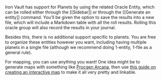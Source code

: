 Iron Vault has support for Planets by using the related Oracle Entity, which can be rolled either through the [[Sidebar]] or through the [[Generate an entity]] command. You'll be given the option to save the results into a new file, which will include a Markdown table with all the roll results. Rolling this oracle group will also record the results in your journal.

Besides this, there is no additional support specific to planets. You are free to organize these entities however you want, including having multiple planets in a single file (although we recommend doing 1-entity, 1-file as a general rule).

For mapping, you can use anything you want! One idea might be to generate maps with something like [Procgen Arcana](https://watabou.github.io/), then use [this guide on creating an interactive map](https://phd20.com/blog/creating-a-basic-interactive-map-in-obsidian/) to make it all very pretty and linkable.